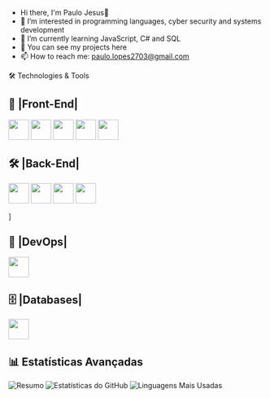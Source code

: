 - Hi there, I'm Paulo Jesus👋
- 👀 I’m interested in programming languages, cyber security and systems development
- 🌱 I’m currently learning JavaScript, C# and SQL
- 💞️ You can see my projects here
- 📫 How to reach me: paulo.lopes2703@gmail.com

🛠️ Technologies & Tools

## 🎨 |Front-End|

<p>
  <img src="https://camo.githubusercontent.com/ebe0d1c7160f3845c251ae204ba90b58c8106a0a0e31abc61405c7359e00ca38/68747470733a2f2f63646e2e6a7364656c6976722e6e65742f67682f64657669636f6e732f64657669636f6e406c61746573742f69636f6e732f68746d6c352f68746d6c352d6f726967696e616c2e737667" width="40" height="40"/>
  <img src="https://camo.githubusercontent.com/693dc250d1c982bee56e759187ec3612558051fc57b8ea31146d6138871357aa/68747470733a2f2f63646e2e6a7364656c6976722e6e65742f67682f64657669636f6e732f64657669636f6e406c61746573742f69636f6e732f637373332f637373332d6f726967696e616c2e737667" width="40" height="40"/>
  <img src="https://camo.githubusercontent.com/9e8b3af8a098a645ed25b96b0cf1912032b0bd7bb20b843213b8b5325ee75d24/68747470733a2f2f63646e2e6a7364656c6976722e6e65742f67682f64657669636f6e732f64657669636f6e406c61746573742f69636f6e732f6a6176617363726970742f6a6176617363726970742d6f726967696e616c2e737667" width="40" height="40"/>
  <img src="https://camo.githubusercontent.com/f99a2a0a1155e5f2b7276ee8533a602c2b34e59e8d03c44c48fc4442660e9752/68747470733a2f2f63646e2e6a7364656c6976722e6e65742f67682f64657669636f6e732f64657669636f6e406c61746573742f69636f6e732f747970657363726970742f747970657363726970742d6f726967696e616c2e737667" width="40" height="40"/>
  <img src="https://camo.githubusercontent.com/e6fea164cfe9373591d8b46fd2abd05c3d74f3f400adf9b5946a47fc3eac4e13/68747470733a2f2f63646e2e6a7364656c6976722e6e65742f67682f64657669636f6e732f64657669636f6e406c61746573742f69636f6e732f72656163742f72656163742d6f726967696e616c2e737667" width="40" height="40"/>
</p>


## 🛠 |Back-End|

<p>
  <img src="https://cdn.jsdelivr.net/gh/devicons/devicon/icons/nodejs/nodejs-original.svg" width="40" height="40"/>
  <img src="https://cdn.jsdelivr.net/gh/devicons/devicon/icons/csharp/csharp-original.svg" width="40" height="40"/>
  <img src="https://cdn.jsdelivr.net/gh/devicons/devicon/icons/dot-net/dot-net-original.svg" width="40" height="40"/>
  <img src="https://cdn.jsdelivr.net/gh/devicons/devicon/icons/api/api-original.svg" width="40" height="40"/>
</p>]


## 🚀 |DevOps|

<img src="https://camo.githubusercontent.com/a422588398b164985160882354c9955831952a26c48971f11467406836961446/68747470733a2f2f63646e2e6a7364656c6976722e6e65742f67682f64657669636f6e732f64657669636f6e406c61746573742f69636f6e732f646f636b65722f646f636b65722d6f726967696e616c2e737667" width="40" height="40"/>

## 🗄 |Databases|

<img src="https://camo.githubusercontent.com/15949688536f980175b9f93933c16a695123d2402283a00a430678d462002237/68747470733a2f2f63646e2e6a7364656c6976722e6e65742f67682f64657669636f6e732f64657669636f6e406c61746573742f69636f6e732f73716c2d7365727665722f73716c2d7365727665722d6f726967696e616c2e737667" width="40" height="40"/>



## 📊 Estatísticas Avançadas

![Resumo](https://github-profile-summary-cards.vercel.app/api/cards/profile-details?username=lopessszzz&theme=github_dark)
![Estatísticas do GitHub](https://github-readme-stats.vercel.app/api?username=lopessszzz&show_icons=true&theme=github_dark&count_private=true)
![Linguagens Mais Usadas](https://github-readme-stats.vercel.app/api/top-langs/?username=lopessszzz&layout=compact&theme=github_dark)





<!---
Lopessszzz/Lopessszzz is a ✨ special ✨ repository because its `README.md` (this file) appears on your GitHub profile.
You can click the Preview link to take a look at your changes.
--->

